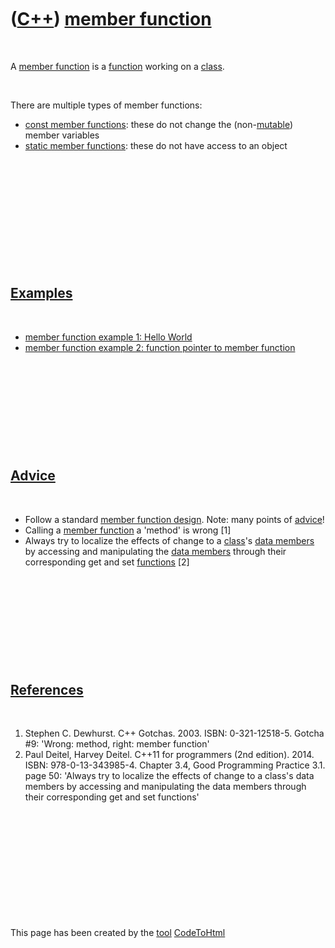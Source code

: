 



 

 

 

 

 

([C++](Cpp.md)) [member function](CppMemberFunction.md)
=========================================================

 

A [member function](CppMemberFunction.md) is a
[function](CppFunction.md) working on a [class](CppClass.md).

 

There are multiple types of member functions:

-   [const member functions](CppConstMemberFunction.md): these do not
    change the (non-[mutable](CppMutable.md)) member variables
-   [static member functions](CppStaticMemberFunction.md): these do not
    have access to an object

 

 

 

 

 

 

[Examples](CppExample.md)
--------------------------

 

-   [member function example 1: Hello
    World](CppMemberFunctionExample1.md)
-   [member function example 2: function pointer to member
    function](CppMemberFunctionExample2.md)

 

 

 

 

 

[Advice](CppAdvice.md)
-----------------------

 

-   Follow a standard [member function
    design](CppMemberFunctionDesign.md). Note: many points of
    [advice](CppAdvice.md)!
-   Calling a [member function](CppMemberFunction.md) a 'method' is
    wrong \[1\]
-   Always try to localize the effects of change to a
    [class](CppClass.md)'s [data members](CppDataMember.md) by
    accessing and manipulating the [data members](CppDataMember.md)
    through their corresponding get and set
    [functions](CppMemberFunction.md) \[2\]

 

 

 

 

 

[References](CppReferences.md)
-------------------------------

 

1.  Stephen C. Dewhurst. C++ Gotchas. 2003. ISBN: 0-321-12518-5. Gotcha
    \#9: 'Wrong: method, right: member function'
2.  Paul Deitel, Harvey Deitel. C++11 for programmers (2nd edition).
    2014. ISBN: 978-0-13-343985-4. Chapter 3.4, Good Programming
    Practice 3.1. page 50: 'Always try to localize the effects of change
    to a class's data members by accessing and manipulating the data
    members through their corresponding get and set functions'

 

 

 

 

 





 




This page has been created by the [tool](Tools.md)
[CodeToHtml](ToolCodeToHtml.md)
